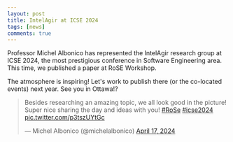 ```yaml
---
layout: post
title: IntelAgir at ICSE 2024
tags: [news]
comments: true
---
```


Professor Michel Albonico has represented the IntelAgir research group at ICSE 2024, the most prestigious conference in Software Engineering area. This time, we published a paper at RoSE Workshop.

The atmosphere is inspiring! Let's work to publish there (or the co-located events) next year. See you in Ottawa!?

<blockquote class="twitter-tweet"><p lang="en" dir="ltr">Besides researching an amazing topic, we all look good in the picture! Super nice sharing the day and ideas with you! <a href="https://twitter.com/hashtag/RoSe?src=hash&amp;ref_src=twsrc%5Etfw">#RoSe</a> <a href="https://twitter.com/hashtag/icse2024?src=hash&amp;ref_src=twsrc%5Etfw">#icse2024</a> <a href="https://t.co/p3tszUYtGc">pic.twitter.com/p3tszUYtGc</a></p>&mdash; Michel Albonico (@michelalbonico) <a href="https://twitter.com/michelalbonico/status/1780534455418925212?ref_src=twsrc%5Etfw">April 17, 2024</a></blockquote> <script async src="https://platform.twitter.com/widgets.js" charset="utf-8"></script>